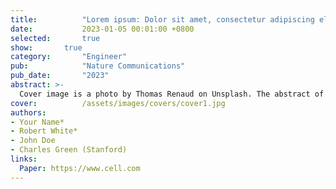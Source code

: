 ```yaml
---
title:          "Lorem ipsum: Dolor sit amet, consectetur adipiscing elit"
date:           2023-01-05 00:01:00 +0800
selected:       true
show:		true
category:       "Engineer"
pub:            "Nature Communications"
pub_date:       "2023"
abstract: >-
  Cover image is a photo by Thomas Renaud on Unsplash. The abstract of the publication is meant to be a TLDR (very brief summary with 1~2 sentences) of your paper.
cover:          /assets/images/covers/cover1.jpg
authors:
- Your Name*
- Robert White*
- John Doe
- Charles Green (Stanford)
links:
  Paper: https://www.cell.com
---
```

